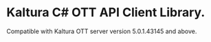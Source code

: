 # Kaltura C# OTT API Client Library.
Compatible with Kaltura OTT server version 5.0.1.43145 and above.
